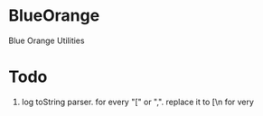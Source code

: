 # BlueOrange
Blue Orange Utilities

# Todo
1. log toString parser. for every "[" or ",". replace it to [\n for very

